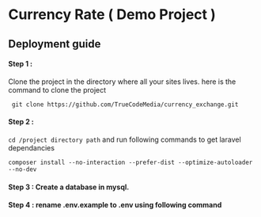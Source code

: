 # Currency Rate ( Demo Project ) 

## Deployment guide

#### Step 1 : 

Clone the project in the directory where all your sites lives. here is the command to clone the project 

` git clone https://github.com/TrueCodeMedia/currency_exchange.git`


#### Step 2 : 

`cd /project directory path` and run following commands to get laravel dependancies

`composer install --no-interaction --prefer-dist --optimize-autoloader --no-dev`

#### Step 3 : Create a database in mysql. 

#### Step 4 : rename .env.example to .env using following command 
